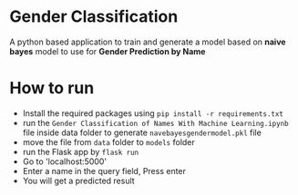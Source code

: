 # Gender Classification 
A python based application to train and generate a model based on **naive bayes** model to use for **Gender Prediction by Name**

# How to run
* Install the required packages using `pip install -r requirements.txt`
* run the `Gender Classification of Names With Machine Learning.ipynb` file inside data folder to generate `navebayesgendermodel.pkl` file
* move the file from `data` folder to `models` folder
* run the Flask app by `flask run`
* Go to 'localhost:5000'
* Enter a name in the query field, Press enter
* You will get a predicted result